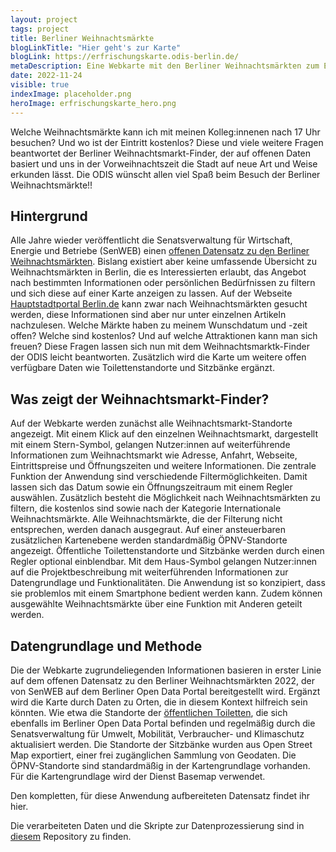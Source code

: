 ```yaml
---
layout: project
tags: project
title: Berliner Weihnachtsmärkte
blogLinkTitle: "Hier geht's zur Karte"
blogLink: https://erfrischungskarte.odis-berlin.de/
metaDescription: Eine Webkarte mit den Berliner Weihnachtsmärkten zum Erkunden, Planen und Teilen
date: 2022-11-24
visible: true
indexImage: placeholder.png
heroImage: erfrischungskarte_hero.png
---
```


Welche Weihnachtsmärkte kann ich mit meinen Kolleg:innenen nach 17 Uhr besuchen? Und wo ist der Eintritt kostenlos? Diese und viele weitere Fragen beantwortet der Berliner Weihnachtsmarkt-Finder, der auf offenen Daten basiert und uns in der Vorweihnachtszeit die Stadt auf neue Art und Weise erkunden lässt.
Die ODIS wünscht allen viel Spaß beim Besuch der Berliner Weihnachtsmärkte!!

## Hintergrund

Alle Jahre wieder veröffentlicht die Senatsverwaltung für Wirtschaft, Energie und Betriebe (SenWEB) einen [offenen Datensatz zu den Berliner Weihnachtsmärkten](https://daten.berlin.de/datensaetze/berliner-weihnachtsmärkte-2021). Bislang existiert aber keine umfassende Übersicht zu Weihnachtsmärkten in Berlin, die es Interessierten erlaubt, das Angebot nach bestimmten Informationen oder persönlichen Bedürfnissen zu filtern und sich diese auf einer Karte anzeigen zu lassen. Auf der Webseite [Hauptstadtportal Berlin.de](ttps://www.berlin.de/weihnachtsmarkt/) kann zwar nach Weihnachtsmärkten gesucht werden, diese Informationen sind aber nur unter einzelnen Artikeln nachzulesen. Welche Märkte haben zu meinem Wunschdatum und -zeit offen? Welche sind kostenlos? Und auf welche Attraktionen kann man sich freuen? Diese Fragen lassen sich nun mit dem Weihnachtsmarktk-Finder der ODIS leicht beantworten. Zusätzlich wird die Karte um weitere offen verfügbare Daten wie Toilettenstandorte und Sitzbänke ergänzt.

## Was zeigt der Weihnachtsmarkt-Finder?

Auf der Webkarte werden zunächst alle Weihnachtsmarkt-Standorte angezeigt. Mit einem Klick auf den einzelnen Weihnachtsmarkt, dargestellt mit einem Stern-Symbol, gelangen Nutzer:innen auf weiterführende Informationen zum Weihnachtsmarkt wie Adresse, Anfahrt, Webseite, Eintrittspreise und Öffnungszeiten und weitere Informationen. Die zentrale Funktion der Anwendung sind verschiedende Filtermöglichkeiten. Damit lassen sich das Datum sowie ein Öffnungszeitraum mit einem Regler auswählen. Zusätzlich besteht die Möglichkeit nach Weihnachtsmärkten zu filtern, die kostenlos sind sowie nach der Kategorie Internationale Weihnachtsmärkte. Alle Weihnachtsmärkte, die der Filterung nicht entsprechen, werden danach ausgegraut. Auf einer ansteuerbaren zusätzlichen Kartenebene werden standardmäßig ÖPNV-Standorte angezeigt. Öffentliche Toilettenstandorte und Sitzbänke werden durch einen Regler optional einblendbar. Mit dem Haus-Symbol gelangen Nutzer:innen auf die Projektbeschreibung mit weiterführenden Informationen zur Datengrundlage und Funktionalitäten. Die Anwendung ist so konzipiert, dass sie problemlos mit einem Smartphone bedient werden kann. Zudem können ausgewählte Weihnachtsmärkte über eine Funktion mit Anderen geteilt werden.

## Datengrundlage und Methode

Die der Webkarte zugrundeliegenden Informationen basieren in erster Linie auf dem offenen Datensatz zu den Berliner Weihnachtsmärkten 2022, der von SenWEB auf dem Berliner Open Data Portal bereitgestellt wird. Ergänzt wird die Karte durch Daten zu Orten, die in diesem Kontext hilfreich sein könnten. Wie etwa die Standorte der [öffentlichen Toiletten](https://daten.berlin.de/datensaetze/standorte-der-öffentlichen-toiletten), die sich ebenfalls im Berliner Open Data Portal befinden und regelmäßig durch die Senatsverwaltung für Umwelt, Mobilität, Verbraucher- und Klimaschutz aktualisiert werden. Die Standorte der Sitzbänke wurden aus Open Street Map exportiert, einer frei zugänglichen Sammlung von Geodaten. Die ÖPNV-Standorte sind standardmäßig in der Kartengrundlage vorhanden. Für die Kartengrundlage wird der Dienst Basemap verwendet. 

Den kompletten, für diese Anwendung aufbereiteten Datensatz findet ihr hier.

Die verarbeiteten Daten und die Skripte zur Datenprozessierung sind in [diesem](https://github.com/technologiestiftung/weihnachtsmarktkarte) Repository zu finden.
